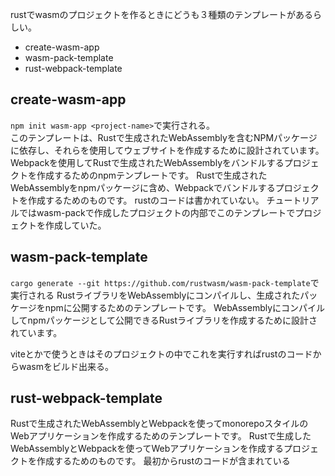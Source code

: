rustでwasmのプロジェクトを作るときにどうも３種類のテンプレートがあるらしい。

- create-wasm-app
- wasm-pack-template
- rust-webpack-template
## create-wasm-app
`npm init wasm-app <project-name>`で実行される。  
このテンプレートは、Rustで生成されたWebAssemblyを含むNPMパッケージに依存し、それらを使用してウェブサイトを作成するために設計されています。
Webpackを使用してRustで生成されたWebAssemblyをバンドルするプロジェクトを作成するためのnpmテンプレートです。
Rustで生成されたWebAssemblyをnpmパッケージに含め、Webpackでバンドルするプロジェクトを作成するためのものです。
rustのコードは書かれていない。
チュートリアルではwasm-packで作成したプロジェクトの内部でこのテンプレートでプロジェクトを作成していた。
## wasm-pack-template
`cargo generate --git https://github.com/rustwasm/wasm-pack-template`で実行される
RustライブラリをWebAssemblyにコンパイルし、生成されたパッケージをnpmに公開するためのテンプレートです。
WebAssemblyにコンパイルしてnpmパッケージとして公開できるRustライブラリを作成するために設計されています。

viteとかで使うときはそのプロジェクトの中でこれを実行すればrustのコードからwasmをビルド出来る。
## rust-webpack-template
Rustで生成されたWebAssemblyとWebpackを使ってmonorepoスタイルのWebアプリケーションを作成するためのテンプレートです。
Rustで生成したWebAssemblyとWebpackを使ってWebアプリケーションを作成するプロジェクトを作成するためのものです。 
最初からrustのコードが含まれている